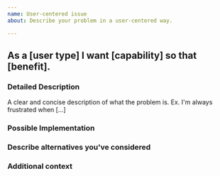 ```yaml
---
name: User-centered issue
about: Describe your problem in a user-centered way.

---
```


## As a [user type] I want [capability] so that [benefit].

### Detailed Description
<!--- Is your feature request related to a problem? Please describe. -->
<!--- Provide a general summary of the issue in the Title above or described by the user story -->
A clear and concise description of what the problem is. Ex. I'm always frustrated when [...]

### Possible Implementation
<!--- Not obligatory, but suggest an idea for implementing addition or change -->
<!--- A clear and concise description of what you want to happen. -->

### Describe alternatives you've considered 
<!-- A clear and concise description of any alternative solutions or features you've considered. This section is optional -->

### Additional context
<!--- Why is this change important to you? How would you use it? -->
<!--- How can it benefit other users? -->
<!--- Links to resources, mocks, docs? Other projects? -->
